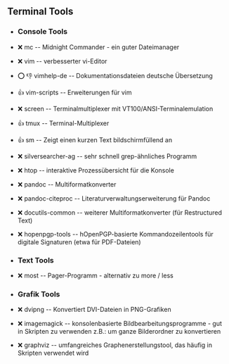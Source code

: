 ##  Terminal Tools

- ###  Console Tools

- :x:  mc  --		Midnight Commander - ein guter Dateimanager
- :x:  vim  --		verbesserter vi-Editor
- :o: :-1:  vimhelp-de  --	Dokumentationsdateien deutsche Übersetzung
- :+1:  vim-scripts  --	Erweiterungen für vim
- :x:  screen  --	Terminalmultiplexer mit VT100/ANSI-Terminalemulation
- :+1:  tmux  --	Terminal-Multiplexer
- :+1:  sm  -- Zeigt einen kurzen Text bildschirmfüllend an
- :x:  silversearcher-ag  -- sehr schnell grep-ähnliches Programm
- :x:  htop  -- interaktive Prozessübersicht für die Konsole
- :x:  pandoc  -- Multiformatkonverter
- :x:  pandoc-citeproc  -- Literaturverwaltungserweiterung für Pandoc
- :x:  docutils-common  -- weiterer Multiformatkonverter (für Restructured Text)
- :x:  hopenpgp-tools  -- hOpenPGP-basierte Kommandozeilentools für digitale Signaturen (etwa für PDF-Dateien)

- ###  Text Tools

- :x:  most  --		Pager-Programm - alternativ zu more / less

- ###  Grafik Tools

- :x:  dvipng  --	Konvertiert DVI-Dateien in PNG-Grafiken
- :x:  imagemagick  --	konsolenbasierte Bildbearbeitungsprogramme - gut in Skripten zu verwenden z.B.: um ganze Bilderordner zu konvertieren
- :x:  graphviz  --	umfangreiches Graphenerstellungstool, das häufig in Skripten verwendet wird
